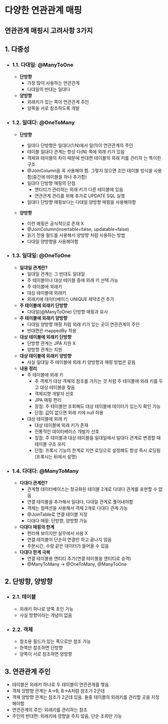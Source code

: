 # 다양한 연관관계 매핑

## **연관관계 매핑시 고려사항 3가지**

## **1. 다중성**

- ### **1.1. 다대일: @ManyToOne**

  - **단방향**
    - 가장 많이 사용하는 연관관계
    - 다대일의 반대는 일대다
  - **양방향**
    - 외래키가 있는 쪽이 연관관계 주인
    - 양쪽을 서로 참조하도록 개발

- ### **1.2. 일대다: @OneToMany**

  - **단방향**

    - 일대다 단방향은 일대다(1:N)에서 일(1)이 연관관계의 주인
    - 테이블 일대다 관계는 항상 다(N) 쪽에 외래 키가 있음
    - 객체와 테이블의 차이 때문에 반대편 테이블의 외래 키를 관리하
      는 특이한 구조
    - @JoinColumn을 꼭 사용해야 함. 그렇지 않으면 조인 테이블 방식을 사용함(중간에 테이블을 하나 추가함)
    - 일대다 단방향 매핑의 단점
      - 엔티티가 관리하는 외래 키가 다른 테이블에 있음
      - 연관관계 관리를 위해 추가로 UPDATE SQL 실행
    - 일대다 단방향 매핑보다는 다대일 양방향 매핑을 사용해야함

  - **양방향**
    - 이런 매핑은 공식적으로 존재 X
    - @JoinColumn(insertable=false, updatable=false)
    - 읽기 전용 필드를 사용해서 양방향 처럼 사용하는 방법
    - 다대일 양방향을 사용해야함

- ### **1.3. 일대일: @OneToOne**
  - **일대일 관계란?**
    - 일대일 관계는 그 반대도 일대일
    - 주 테이블이나 대상 테이블 중에 외래 키 선택 가능
    - 주 테이블에 외래키
    - 대상 테이블에 외래키
    - 외래키에 데이터베이스 UNIQUE 제약조건 추가
  - **주 테이블에 외래키 단방향**
    - 다대일(@ManyToOne) 단방향 매핑과 유사
  - **주 테이블에 외래키 양방향**
    - 다대일 양방향 매핑 처럼 외래 키가 있는 곳이 연관관계의 주인
    - 반대편은 mappedBy 적용
  - **대상 테이블에 외래키 단방향**
    - 단방향 관계는 JPA 지원 X
    - 양방향 관계는 지원
  - **대상 테이블에 외래키 양방향**
    - 사실 일대일 주 테이블에 외래 키 양방향과 매핑 방법은 같음
  - **내용 정리**
    - 주 테이블에 외래 키
      - 주 객체가 대상 객체의 참조를 가지는 것 처럼 주 테이블에 외래 키를 두고 대상 테이블을 찾음
      - 객체지향 개발자 선호
      - JPA 매핑 편리
      - 장점: 주 테이블만 조회해도 대상 테이블에 데이터가 있는지 확인 가능
      - 단점: 값이 없으면 외래 키에 null 허용
    - 대상 테이블에 외래 키
      - 대상 테이블에 외래 키가 존재
      - 전통적인 데이터베이스 개발자 선호
      - 장점: 주 테이블과 대상 테이블을 일대일에서 일대다 관계로 변경할 때 테이블 구조 유지
      - 단점: 프록시 기능의 한계로 지연 로딩으로 설정해도 항상 즉시 로딩됨(프록시는 뒤에서 설명)
- ### **1.4. 다대다: @ManyToMany**
  - **다대다 관계란?**
    - 관계형 데이터베이스는 정규화된 테이블 2개로 다대다 관계를 표현할 수 없음
    - 연결 테이블을 추가해서 일대다, 다대일 관계로 풀어내야함
    - 객체는 컬렉션을 사용해서 객체 2개로 다대다 관계 가능
    - @JoinTable로 연결 테이블 지정
    - 다대다 매핑: 단방향, 양방향 가능
  - **다대다 매핑의 한계**
    - 편리해 보이지만 실무에서 사용 X
    - 연결 테이블이 단순히 연결만 하고 끝나지 않음
    - 주문시간, 수량 같은 데이터가 들어올 수 있음
  - **다대다 한계 극복**
    - 연결 테이블용 엔티티 추가(연결 테이블을 엔티티로 승격)
    - @ManyToMany -> @OneToMany, @ManyToOne

## **2. 단방향, 양방향**

- ### 2.1. 테이블
  - 외래키 하나로 양쪽 조인 가능
  - 사실 방향이라는 개념이 없음
- ### 2.2. 객체
  - 참조용 필드가 있는 쪽으로만 참조 가능
  - 한쪽만 참조하면 단방향
  - 양쪽이 서로 참조하면 양방향

## **3. 연관관계 주인**

- 테이블은 외래키 하나로 두 테이블이 연관관계를 맺음
- 객체 앙뱡향 관계는 A->B, B->A처럼 참조가 2군데
- 객체 양방향 관계는 참조가 2군데 있음. 둘중 테이블의 외래키를 관리할 곳을 지정해야함
- 연관관계의 주인: 외래키를 관리하는 참조
- 주인의 반대편: 외래키에 영향을 주지 않음, 단순 조회만 가능
